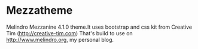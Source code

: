 # Mezzatheme
Melindro Mezzanine 4.1.0 theme.It uses bootstrap and css kit from Creative Tim (http://creative-tim.com)
That's build to use on http://www.melindro.org, my personal blog.
